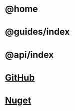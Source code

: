 # @home

# @guides/index

# @api/index

# [GitHub](https://github.com/BlazorFocused/Automation)

# [Nuget](https://www.nuget.org/packages/BlazorFocused.Automation.Runtime)
